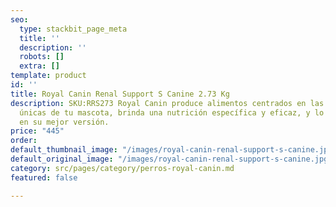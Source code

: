 ```yaml
---
seo:
  type: stackbit_page_meta
  title: ''
  description: ''
  robots: []
  extra: []
template: product
id: ''
title: Royal Canin Renal Support S Canine 2.73 Kg
description: SKU:RRS273 Royal Canin produce alimentos centrados en las necesidades
  únicas de tu mascota, brinda una nutrición específica y eficaz, y lo ayuda a convertirse
  en su mejor versión.
price: "445"
order: 
default_thumbnail_image: "/images/royal-canin-renal-support-s-canine.jpg"
default_original_image: "/images/royal-canin-renal-support-s-canine.jpg"
category: src/pages/category/perros-royal-canin.md
featured: false

---
```

